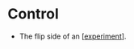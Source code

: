 # Control

- The flip side of an [[experiment]].


[//begin]: # "Autogenerated link references for markdown compatibility"
[experiment]: experiment "Experiment"
[//end]: # "Autogenerated link references"